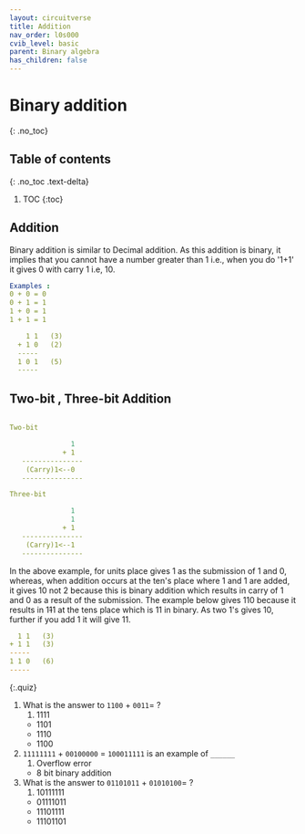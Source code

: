 ```yaml
---
layout: circuitverse
title: Addition
nav_order: l0s000
cvib_level: basic
parent: Binary algebra
has_children: false
---
```



# Binary addition
{: .no_toc}


## Table of contents
{: .no_toc .text-delta}

1. TOC
{:toc}


## Addition

Binary addition is similar to Decimal addition. As this addition is binary, it implies that you cannot have a number greater than 1 i.e., when you do '1+1' it gives 0 with carry 1 i.e, 10.

```yaml
Examples :
0 + 0 = 0
0 + 1 = 1
1 + 0 = 1
1 + 1 = 1

    1 1   (3)
  + 1 0   (2)
  -----
  1 0 1   (5)
  -----

```

## Two-bit , Three-bit Addition

```yaml

Two-bit

               1
             + 1
   ---------------
    (Carry)1<--0
   ---------------

Three-bit

               1
               1
             + 1
   ---------------
    (Carry)1<--1
   ---------------

```

In the above example, for units place gives 1 as the submission of 1 and 0, whereas, when addition occurs at the ten's place where 1 and 1 are added, it gives 10 not 2 because this is binary addition which results in carry of 1 and 0 as a result of the submission. The example below gives 110 because it results in 1~~1~~1 at the tens place which is 11 in binary. As two 1's gives 10, further if you add 1 it will give 11.

```yaml
  1 1   (3)
+ 1 1   (3)
-----
1 1 0   (6)
-----
```


{:.quiz}
1. What is the answer to `1100` + `0011`= ?
   1. 1111
   * 1101
   * 1110
   * 1100
2. `11111111` + `00100000` = `100011111` is an example of `______`
   1. Overflow error
   * 8 bit binary addition
3. What is the answer to `01101011` + `01010100`= ?
   1. 10111111
   * 01111011
   * 11101111
   * 11101101  
